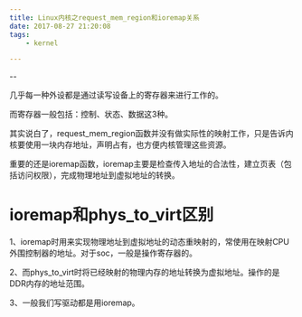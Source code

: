 ```yaml
---
title: Linux内核之request_mem_region和ioremap关系
date: 2017-08-27 21:20:08
tags:
	- kernel

---
```


--

几乎每一种外设都是通过读写设备上的寄存器来进行工作的。

而寄存器一般包括：控制、状态、数据这3种。


其实说白了，request_mem_region函数并没有做实际性的映射工作，只是告诉内核要使用一块内存地址，声明占有，也方便内核管理这些资源。



重要的还是ioremap函数，ioremap主要是检查传入地址的合法性，建立页表（包括访问权限），完成物理地址到虚拟地址的转换。



# ioremap和phys_to_virt区别

1、ioremap时用来实现物理地址到虚拟地址的动态重映射的，常使用在映射CPU外围控制器的地址。对于soc，一般是操作寄存器的。

2、而phys_to_virt时将已经映射的物理内存的地址转换为虚拟地址。操作的是DDR内存的地址范围。

3、一般我们写驱动都是用ioremap。

